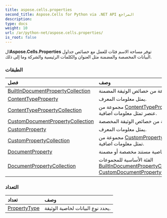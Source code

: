 ```yaml
---
title: aspose.cells.properties
second_title: Aspose.Cells for Python via .NET API المراجع
description:
type: docs
weight: 10
url: /ar/python-net/aspose.cells.properties/
is_root: false
---
```

 ال**Aspose.Cells.Properties** توفر مساحة الاسم فئات للعمل مع خصائص جداول البيانات المخصصة والمضمنة مثل العنوان والكلمات الرئيسية والشركة وما إلى ذلك.

###  الطبقات
| فصل| وصف|
| :- | :- |
| [BuiltInDocumentPropertyCollection](/cells/ar/python-net/aspose.cells.properties/builtindocumentpropertycollection) | مجموعة من خصائص الوثيقة المضمنة.|
| [ContentTypeProperty](/cells/ar/python-net/aspose.cells.properties/contenttypeproperty) | يمثل معلومات المعرف.|
| [ContentTypePropertyCollection](/cells/ar/python-net/aspose.cells.properties/contenttypepropertycollection) | مجموعة من [ContentTypeProperty](/cells/ar/python-net/aspose.cells.properties/contenttypeproperty) عنصر تمثل معلومات اضافية.|
| [CustomDocumentPropertyCollection](/cells/ar/python-net/aspose.cells.properties/customdocumentpropertycollection) | مجموعة من خصائص الوثيقة المخصصة.|
| [CustomProperty](/cells/ar/python-net/aspose.cells.properties/customproperty) | يمثل معلومات المعرف.|
| [CustomPropertyCollection](/cells/ar/python-net/aspose.cells.properties/custompropertycollection) | مجموعة من [CustomProperty](/cells/ar/python-net/aspose.cells.properties/customproperty) عنصر تمثل معلومات اضافية.|
| [DocumentProperty](/cells/ar/python-net/aspose.cells.properties/documentproperty) | يمثل خاصية مستند مخصصة أو مضمنة.|
| [DocumentPropertyCollection](/cells/ar/python-net/aspose.cells.properties/documentpropertycollection) | الفئة الأساسية للمجموعات [BuiltInDocumentPropertyCollection](/cells/ar/python-net/aspose.cells.properties/builtindocumentpropertycollection) و [CustomDocumentPropertyCollection](/cells/ar/python-net/aspose.cells.properties/customdocumentpropertycollection).|


###  التعداد
|تعداد| وصف|
| :- | :- |
| [PropertyType](/cells/ar/python-net/aspose.cells.properties/propertytype) |يحدد نوع البيانات لخاصية الوثيقة.|



